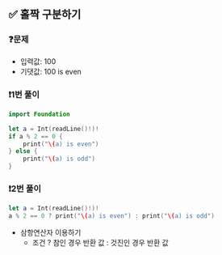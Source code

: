 ## ✅ 홀짝 구분하기

### ❓문제
- 입력값: 100
- 기댓값: 100 is even

### ❗️1번 풀이
```swift
import Foundation

let a = Int(readLine()!)!
if a % 2 == 0 {
    print("\(a) is even")
} else {
    print("\(a) is odd")
}
```

### ❗️2번 풀이
```swift
let a = Int(readLine()!)!
a % 2 == 0 ? print("\(a) is even") : print("\(a) is odd")
```
- 삼항연산자 이용하기
    - 조건 ? 참인 경우 반환 값 : 것진인 경우 반환 값
